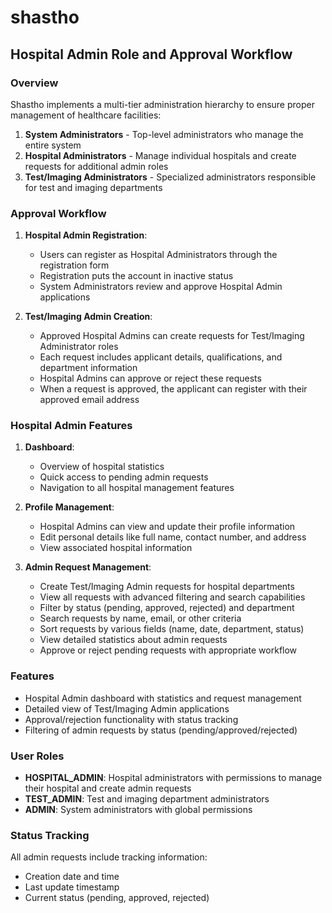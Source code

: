 # shastho

## Hospital Admin Role and Approval Workflow

### Overview

Shastho implements a multi-tier administration hierarchy to ensure proper management of healthcare facilities:

1. **System Administrators** - Top-level administrators who manage the entire system
2. **Hospital Administrators** - Manage individual hospitals and create requests for additional admin roles
3. **Test/Imaging Administrators** - Specialized administrators responsible for test and imaging departments

### Approval Workflow

1. **Hospital Admin Registration**:

   - Users can register as Hospital Administrators through the registration form
   - Registration puts the account in inactive status
   - System Administrators review and approve Hospital Admin applications

2. **Test/Imaging Admin Creation**:
   - Approved Hospital Admins can create requests for Test/Imaging Administrator roles
   - Each request includes applicant details, qualifications, and department information
   - Hospital Admins can approve or reject these requests
   - When a request is approved, the applicant can register with their approved email address

### Hospital Admin Features

1. **Dashboard**:

   - Overview of hospital statistics
   - Quick access to pending admin requests
   - Navigation to all hospital management features

2. **Profile Management**:

   - Hospital Admins can view and update their profile information
   - Edit personal details like full name, contact number, and address
   - View associated hospital information

3. **Admin Request Management**:
   - Create Test/Imaging Admin requests for hospital departments
   - View all requests with advanced filtering and search capabilities
   - Filter by status (pending, approved, rejected) and department
   - Search requests by name, email, or other criteria
   - Sort requests by various fields (name, date, department, status)
   - View detailed statistics about admin requests
   - Approve or reject pending requests with appropriate workflow

### Features

- Hospital Admin dashboard with statistics and request management
- Detailed view of Test/Imaging Admin applications
- Approval/rejection functionality with status tracking
- Filtering of admin requests by status (pending/approved/rejected)

### User Roles

- **HOSPITAL_ADMIN**: Hospital administrators with permissions to manage their hospital and create admin requests
- **TEST_ADMIN**: Test and imaging department administrators
- **ADMIN**: System administrators with global permissions

### Status Tracking

All admin requests include tracking information:

- Creation date and time
- Last update timestamp
- Current status (pending, approved, rejected)
